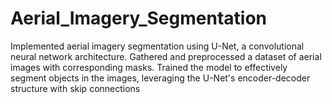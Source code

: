 # Aerial_Imagery_Segmentation
Implemented aerial imagery segmentation using U-Net, a convolutional neural network architecture. Gathered and preprocessed a dataset of aerial images with corresponding masks. Trained the model to effectively segment objects in the images, leveraging the U-Net's encoder-decoder structure with skip connections
